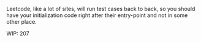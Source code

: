 Leetcode, like a lot of sites, will run test cases back to back,
so you should have your initialization code right after their
entry-point and not in some other place.

WIP: 207